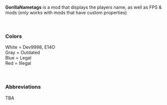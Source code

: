 **GorillaNametags** is a mod that displays the players name, as well as FPS & mods (only works with mods that have custom properties)<br>
<br>
<br>
### Colors<br>
White = Dev9998, E14O<br>
Gray = Outdated<br>
Blue = Legal<br>
Red = Illegal<br>
<br>
<br>
### Abbreviations<br>
TBA<br>
